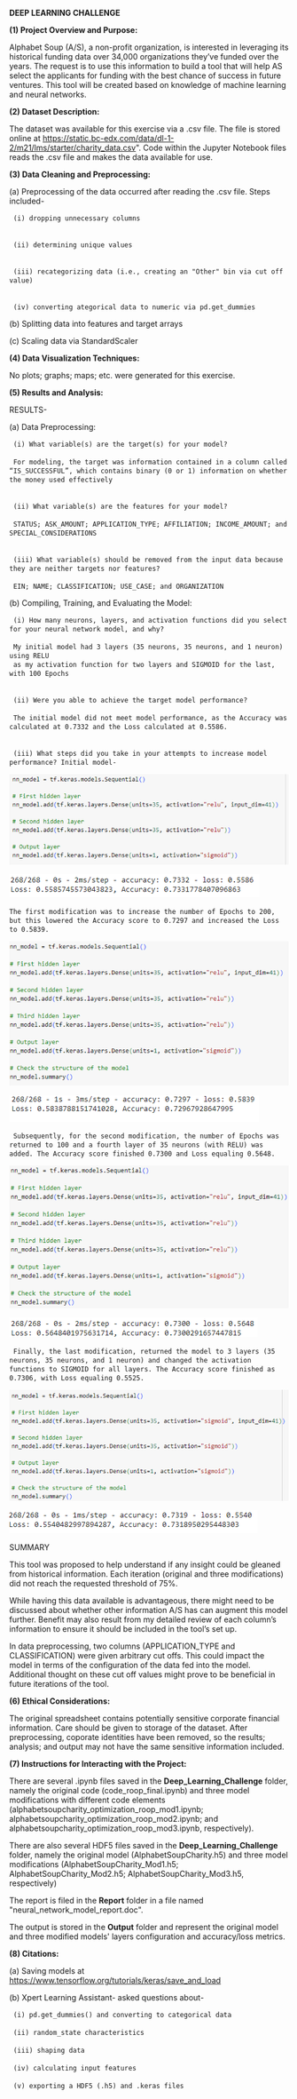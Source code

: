 **DEEP LEARNING CHALLENGE**


**(1) Project Overview and Purpose:**


Alphabet Soup (A/S), a non-profit organization, is interested in leveraging its historical funding data over 34,000 organizations they’ve funded over the years. The request is to use this information to build a tool that will help AS select the applicants for funding with the best chance of success in future ventures. This tool will be created based on knowledge of machine learning and neural networks.


**(2) Dataset Description:**

The dataset was available for this exercise via a .csv file. The file is stored online at https://static.bc-edx.com/data/dl-1-2/m21/lms/starter/charity_data.csv". Code within the Jupyter Notebook files reads the .csv file and makes the data available for use.


**(3) Data Cleaning and Preprocessing:**


(a) Preprocessing of the data occurred after reading the .csv file. Steps included-


     (i) dropping unnecessary columns


     (ii) determining unique values


     (iii) recategorizing data (i.e., creating an "Other" bin via cut off value)


     (iv) converting ategorical data to numeric via pd.get_dummies


(b) Splitting data into features and target arrays


(c) Scaling data via StandardScaler


**(4) Data Visualization Techniques:**

No plots; graphs; maps; etc. were generated for this exercise.


**(5) Results and Analysis:**


RESULTS-


(a) Data Preprocessing:


     (i) What variable(s) are the target(s) for your model?

     For modeling, the target was information contained in a column called “IS_SUCCESSFUL”, which contains binary (0 or 1) information on whether the money used effectively


     (ii) What variable(s) are the features for your model?

     STATUS; ASK_AMOUNT; APPLICATION_TYPE; AFFILIATION; INCOME_AMOUNT; and SPECIAL_CONSIDERATIONS


     (iii) What variable(s) should be removed from the input data because they are neither targets nor features?

     EIN; NAME; CLASSIFICATION; USE_CASE; and ORGANIZATION


(b) Compiling, Training, and Evaluating the Model:


     (i) How many neurons, layers, and activation functions did you select for your neural network model, and why?

     My initial model had 3 layers (35 neurons, 35 neurons, and 1 neuron) using RELU 
     as my activation function for two layers and SIGMOID for the last, with 100 Epochs


     (ii) Were you able to achieve the target model performance?

     The initial model did not meet model performance, as the Accuracy was calculated at 0.7332 and the Loss calculated at 0.5586.


     (iii) What steps did you take in your attempts to increase model performance? Initial model-


     
![Original Layers](Deep_Learning_Challenge/Output/original_layers.png)



![Accuracy and Loss](Deep_Learning_Challenge/Output/original_accuracy_loss.png)


    The first modification was to increase the number of Epochs to 200, but this lowered the Accuracy score to 0.7297 and increased the Loss to 0.5839.



![Layers](Deep_Learning_Challenge/Output/mod1_layers.png)



![Accuracy and Loss](Deep_Learning_Challenge/Output/mod1_accuracy_loss.png)


     Subsequently, for the second modification, the number of Epochs was returned to 100 and a fourth layer of 35 neurons (with RELU) was added. The Accuracy score finished 0.7300 and Loss equaling 0.5648.



![Layers](Deep_Learning_Challenge/Output/mod2_layers.png)



![Accuracy and Loss](Deep_Learning_Challenge/Output/mod2_accuracy_loss.png)


     Finally, the last modification, returned the model to 3 layers (35 neurons, 35 neurons, and 1 neuron) and changed the activation functions to SIGMOID for all layers. The Accuracy score finished as 0.7306, with Loss equaling 0.5525.



![Layers](Deep_Learning_Challenge/Output/mod3_layers.png)



![Accuracy and Loss](Deep_Learning_Challenge/Output/mod3_accuracy_loss.png)


SUMMARY


This tool was proposed to help understand if any insight could be gleaned from historical information. Each iteration (original and three modifications) did not reach the requested threshold of 75%. 

While having this data available is advantageous, there might need to be discussed about whether other information A/S has can augment this model further. Benefit may also result from my detailed review of each column’s information to ensure it should be included in the tool’s set up.

In data preprocessing, two columns (APPLICATION_TYPE and CLASSIFICATION) were given arbitrary cut offs. This could impact the model in terms of the configuration of the data fed into the model. Additional thought on these cut off values might prove to be beneficial in future iterations of the tool.


**(6) Ethical Considerations:**

The original spreadsheet contains potentially sensitive corporate financial information. Care should be given to storage of the dataset. After preprocessing, coporate identities have been removed, so the results; analysis; and output may not have the same sensitive information included.


**(7) Instructions for Interacting with the Project:**

There are several .ipynb files saved in the **Deep_Learning_Challenge** folder, namely the original code (code_roop_final.ipynb) and three model modifications with different code elements (alphabetsoupcharity_optimization_roop_mod1.ipynb; alphabetsoupcharity_optimization_roop_mod2.ipynb; and alphabetsoupcharity_optimization_roop_mod3.ipynb, respectively).


There are also several HDF5 files saved in the **Deep_Learning_Challenge** folder, namely the original model (AlphabetSoupCharity.h5) and three model modifications (AlphabetSoupCharity_Mod1.h5; AlphabetSoupCharity_Mod2.h5; AlphabetSoupCharity_Mod3.h5, respectively)


The report is filed in the **Report** folder in a file named "neural_network_model_report.doc".


The output is stored in the **Output** folder and represent the original model and three modified models' layers configuration and accuracy/loss metrics.


**(8) Citations:**

(a) Saving models at https://www.tensorflow.org/tutorials/keras/save_and_load

(b) Xpert Learning Assistant- asked questions about-

     (i) pd.get_dummies() and converting to categorical data

     (ii) random_state characteristics

     (iii) shaping data

     (iv) calculating input features

     (v) exporting a HDF5 (.h5) and .keras files
